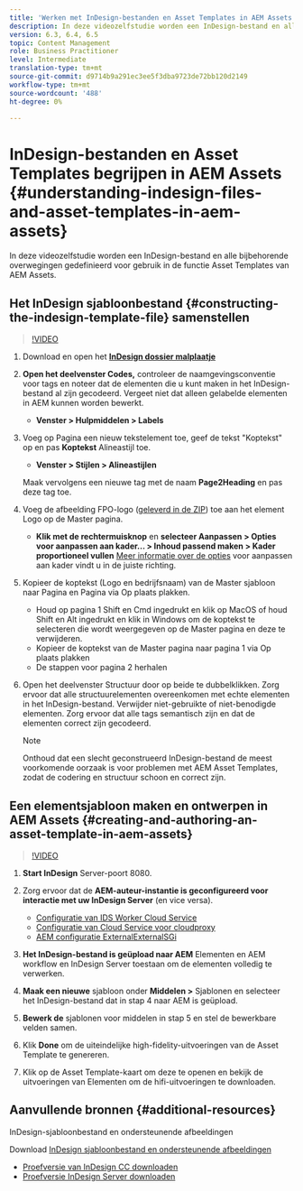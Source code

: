 ```yaml
---
title: 'Werken met InDesign-bestanden en Asset Templates in AEM Assets '
description: In deze videozelfstudie worden een InDesign-bestand en alle bijbehorende overwegingen gedefinieerd voor gebruik in de functie Asset Templates van AEM Assets.
version: 6.3, 6.4, 6.5
topic: Content Management
role: Business Practitioner
level: Intermediate
translation-type: tm+mt
source-git-commit: d9714b9a291ec3ee5f3dba9723de72bb120d2149
workflow-type: tm+mt
source-wordcount: '488'
ht-degree: 0%

---
```



# InDesign-bestanden en Asset Templates begrijpen in AEM Assets {#understanding-indesign-files-and-asset-templates-in-aem-assets}

In deze videozelfstudie worden een InDesign-bestand en alle bijbehorende overwegingen gedefinieerd voor gebruik in de functie Asset Templates van AEM Assets.

## Het InDesign sjabloonbestand {#constructing-the-indesign-template-file} samenstellen

>[!VIDEO](https://video.tv.adobe.com/v/19293/?quality=9&learn=on)

1. Download en open het [**InDesign dossier malplaatje**](assets/asset-templates-tutorial-video--supporting-files.zip)
2. **Open het deelvenster Codes,** controleer de naamgevingsconventie voor tags en noteer dat de elementen die u kunt maken in het InDesign-bestand al zijn gecodeerd. Vergeet niet dat alleen gelabelde elementen in AEM kunnen worden bewerkt.

   * **Venster > Hulpmiddelen > Labels**

3. Voeg op Pagina een nieuw tekstelement toe, geef de tekst &quot;Koptekst&quot; op en pas **Koptekst** Alineastijl toe.

   * **Venster > Stijlen > Alineastijlen**

   Maak vervolgens een nieuwe tag met de naam **Page2Heading** en pas deze tag toe.

4. Voeg de afbeelding FPO-logo ([geleverd in de ZIP](assets/asset-templates-tutorial-video--supporting-files.zip)) toe aan het element Logo op de Master pagina.

   * **Klik met de rechtermuisknop** en **selecteer Aanpassen > Opties voor aanpassen aan kader... > Inhoud passend maken > Kader proportioneel vullen**
   [Meer informatie over de opties](https://helpx.adobe.com/indesign/using/frames-objects.html#fitting_objects_to_frames) voor aanpassen aan kader vindt u in de juiste richting.

5. Kopieer de koptekst (Logo en bedrijfsnaam) van de Master sjabloon naar Pagina en Pagina via Op plaats plakken.

   * Houd op pagina 1 Shift en Cmd ingedrukt en klik op MacOS of houd Shift en Alt ingedrukt en klik in Windows om de koptekst te selecteren die wordt weergegeven op de Master pagina en deze te verwijderen.
   * Kopieer de koptekst van de Master pagina naar pagina 1 via Op plaats plakken
   * De stappen voor pagina 2 herhalen

6. Open het deelvenster Structuur door op beide te dubbelklikken. Zorg ervoor dat alle structuurelementen overeenkomen met echte elementen in het InDesign-bestand. Verwijder niet-gebruikte of niet-benodigde elementen. Zorg ervoor dat alle tags semantisch zijn en dat de elementen correct zijn gecodeerd.

   >[!NOTE]
   >
   >Onthoud dat een slecht geconstrueerd InDesign-bestand de meest voorkomende oorzaak is voor problemen met AEM Asset Templates, zodat de codering en structuur schoon en correct zijn.

## Een elementsjabloon maken en ontwerpen in AEM Assets {#creating-and-authoring-an-asset-template-in-aem-assets}

>[!VIDEO](https://video.tv.adobe.com/v/19294/?quality=9&learn=on)

1. **Start InDesign** Server-poort 8080.
2. Zorg ervoor dat de **AEM-auteur-instantie is geconfigureerd voor interactie met uw InDesign Server** (en vice versa).

   * [Configuratie van IDS Worker Cloud Service](http://localhost:4502/etc/cloudservices/proxy/ids.html)
   * [Configuratie van Cloud Service voor cloudproxy](http://localhost:4502/etc/cloudservices/proxy.html)
   * [AEM configuratie ExternalExternalSGi](http://localhost:4502/system/console/configMgr)

3. **Het InDesign-bestand is geüpload naar AEM** Elementen en AEM workflow en InDesign Server toestaan om de elementen volledig te verwerken.
4. **Maak een nieuwe** sjabloon onder  **Middelen >** Sjablonen en selecteer het InDesign-bestand dat in stap 4 naar AEM is geüpload.
5. **Bewerk de** sjablonen voor middelen in stap 5 en stel de bewerkbare velden samen.
6. Klik **Done** om de uiteindelijke high-fidelity-uitvoeringen van de Asset Template te genereren.
7. Klik op de Asset Template-kaart om deze te openen en bekijk de uitvoeringen van Elementen om de hifi-uitvoeringen te downloaden.

## Aanvullende bronnen {#additional-resources}

InDesign-sjabloonbestand en ondersteunende afbeeldingen

Download [InDesign sjabloonbestand en ondersteunende afbeeldingen](assets/asset-templates-tutorial-video--supporting-files-1.zip)

* [Proefversie van InDesign CC downloaden](https://creative.adobe.com/products/download/indesign)
* [Proefversie InDesign Server downloaden](https://www.adobe.com/devnet/indesign/indesign-server-trial-downloads.html)
